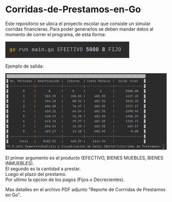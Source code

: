 # Corridas-de-Prestamos-en-Go

Este repositorio se ubica el proyecto escolar que consiste un simular corridas financieras.
Para poder generarlos se deben mandar datos al momento de correr el programa, de esta forma:

![Image text](https://github.com/1uisMoreno/Corridas-de-Prestamos-en-Go/blob/master/SS%20Input.png)

Ejemplo de salida:

![Image text](https://github.com/1uisMoreno/Corridas-de-Prestamos-en-Go/blob/master/SS%20Output.png)

El primer argumento es el producto (EFECTIVO, BIENES MUEBLES, BIENES INMUEBLES).  
El segundo es la cantidad a prestar.  
Luego el plazo del prestamo.  
Por ultimo la opcion de los pagos (Fijos o Decrecientes).  

Mas detalles en el archivo PDF adjunto "Reporte de Corrridas de Prestamos en Go".
